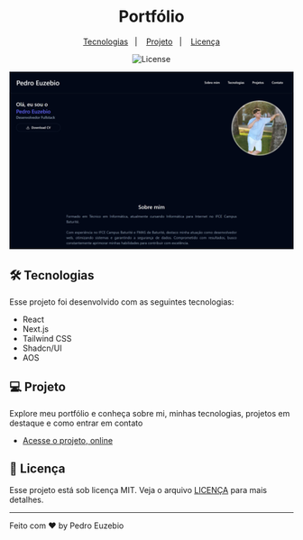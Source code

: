 <h1 align="center">Portfólio</h1>

<p align="center">
  <a href="#tecnologias">Tecnologias</a>&nbsp;&nbsp;&nbsp;|&nbsp;&nbsp;&nbsp;
  <a href="#projeto">Projeto</a>&nbsp;&nbsp;&nbsp;|&nbsp;&nbsp;&nbsp;
  <a href="#licenca">Licença</a>
</p>

<p align="center">
  <img alt="License" src="https://img.shields.io/static/v1?label=license&message=MIT&color=49AA26&labelColor=000000">
</p>

<p align="center">
  <img src="./.github/preview.png" alt="Portfólio preview">
</p>

## 🛠 Tecnologias

Esse projeto foi desenvolvido com as seguintes tecnologias:

- React
- Next.js
- Tailwind CSS
- Shadcn/UI
- AOS

## 💻 Projeto

Explore meu portfólio e conheça sobre mi, minhas tecnologias, projetos em destaque e como entrar em contato

- [Acesse o projeto, online](https://pedroeuzebio.vercel.app)

## 📝 Licença

Esse projeto está sob licença MIT. Veja o arquivo [LICENÇA](LICENSE.md) para mais detalhes.

---

Feito com ♥ by Pedro Euzebio